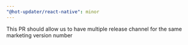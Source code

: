 ```yaml
---
"@hot-updater/react-native": minor
---
```


This PR should allow us to have multiple release channel for the same marketing version number
